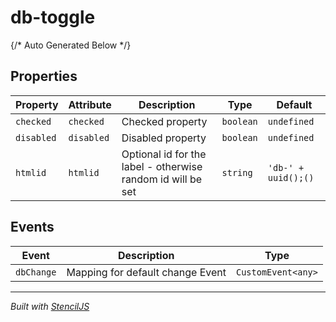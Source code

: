 # db-toggle



{/* Auto Generated Below */}


## Properties

| Property   | Attribute  | Description                                                 | Type      | Default                       |
| ---------- | ---------- | ----------------------------------------------------------- | --------- | ----------------------------- |
| `checked`  | `checked`  | Checked property                                            | `boolean` | `undefined`                   |
| `disabled` | `disabled` | Disabled property                                           | `boolean` | `undefined`                   |
| `htmlid`   | `htmlid`   | Optional id for the label - otherwise random id will be set | `string`  | `'db-' + uuid();()` |


## Events

| Event      | Description                      | Type               |
| ---------- | -------------------------------- | ------------------ |
| `dbChange` | Mapping for default change Event | `CustomEvent<any>` |


----------------------------------------------

*Built with [StencilJS](https://stenciljs.com/)*
